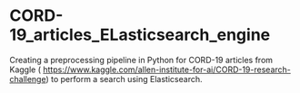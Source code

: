 # CORD-19_articles_ELasticsearch_engine
Creating a preprocessing pipeline in Python for CORD-19 articles from Kaggle ( https://www.kaggle.com/allen-institute-for-ai/CORD-19-research-challenge) to perform a search using Elasticsearch.
